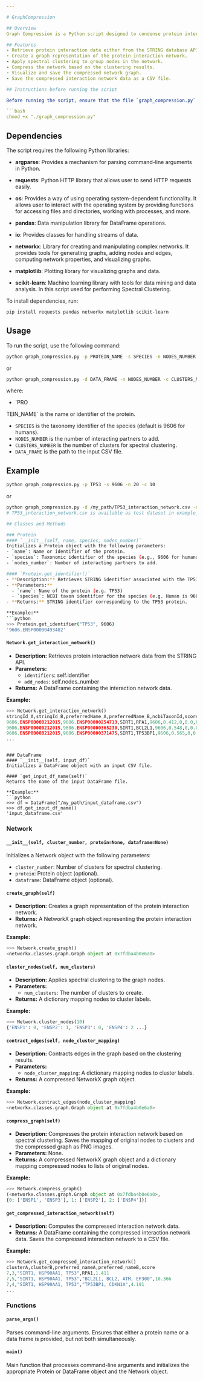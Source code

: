 ```yaml
---

# GraphCompression

## Overview
Graph Compression is a Python script designed to condense protein interaction networks using Spectral Clustering. This script allows users to provide protein information (name and species) and utilizes the STRING API to retrieve protein interaction data. Alternatively, users can directly input their existing interaction dataset.csv. The script then creates an interaction graph and applies spectral clustering to group nodes based on their connectivity patterns. The result is a new, condensed network, which is visualized and saved as both a graph image and a CSV file, facilitating the analysis of the simplified interaction network.

## Features
- Retrieve protein interaction data either from the STRING database API or from a user-provided dataset.
- Create a graph representation of the protein interaction network.
- Apply spectral clustering to group nodes in the network.
- Compress the network based on the clustering results.
- Visualize and save the compressed network graph.
- Save the compressed interaction network data as a CSV file.

## Instructions before running the script

Before running the script, ensure that the file `graph_compression.py` is executable. If not, you can make it executable using the following command in the terminal:

```bash
chmod +x "./graph_compression.py"
```

## Dependencies
The script requires the following Python libraries:

- **argparse**: Provides a mechanism for parsing command-line arguments in Python. 

- **requests**: Python HTTP library that allows user to send HTTP requests easily.

- **os**: Provides a way of using operating system-dependent functionality. It allows user to interact with the operating system by providing functions for accessing files and directories, working with processes, and more.

- **pandas**: Data manipulation library for DataFrame operations.

- **io**: Provides classes for handling streams of data.

- **networkx**: Library for creating and manipulating complex networks. It provides tools for generating graphs, adding nodes and edges, computing network properties, and visualizing graphs.

- **matplotlib**: Plotting library for visualizing graphs and data.

- **scikit-learn**: Machine learning library with tools for data mining and data analysis. In this script used for performing Spectral Clustering. 

To install dependencies, run:
```bash
pip install requests pandas networkx matplotlib scikit-learn
```
## Usage
To run the script, use the following command:
```bash
python graph_compression.py -p PROTEIN_NAME -s SPECIES -n NODES_NUMBER -c CLUSTERS_NUMBER
```
or
```bash
python graph_compression.py -d DATA_FRAME -n NODES_NUMBER -c CLUSTERS_NUMBER
```
where:
- `PRO

TEIN_NAME` is the name or identifier of the protein.
- `SPECIES` is the taxonomy identifier of the species (default is 9606 for humans).
- `NODES_NUMBER` is the number of interacting partners to add.
- `CLUSTERS_NUMBER` is the number of clusters for spectral clustering.
- `DATA_FRAME` is the path to the input CSV file.

## Example
```bash
python graph_compression.py -p TP53 -s 9606 -n 20 -c 10
```
or
```bash
python graph_compression.py -d /my_path/TP53_interaction_network.csv -n 20 -c 10
# TP53_interaction_network.csv is available as test dataset in example_output/output_files/interaction_network

## Classes and Methods

### Protein
#### `__init__(self, name, species, nodes_number)`
Initializes a Protein object with the following parameters:
- `name`: Name or identifier of the protein.
- `species`: Taxonomic identifier of the species (e.g., 9606 for humans).
- `nodes_number`: Number of interacting partners to add.

#### `Protein.get_identifier()`
- **Description:** Retrieves STRING identifier associated with the TP53 protein using the STRING API.
- **Parameters:**
  - `name`: Name of the protein (e.g. TP53)
  - `species`: NCBI taxon identifier for the species (e.g. Human is 9606)
- **Returns:** STRING identifier corresponding to the TP53 protein.

**Example:**
```python
>>> Protein.get_identifier("TP53", 9606)
'9606.ENSP00000493482'
```

#### `Network.get_interaction_network()`
- **Description:** Retrieves protein interaction network data from the STRING API.
- **Parameters:**
    - `identifiers`: self.identifier
    - `add_nodes`: self.nodes_number
- **Returns:** A DataFrame containing the interaction network data.

**Example:**
```python
>>> Network.get_interaction_network()
stringId_A,stringId_B,preferredName_A,preferredName_B,ncbiTaxonId,score,nscore,fscore,pscore,ascore,escore,dscore,tscore
9606.ENSP00000212015,9606.ENSP00000254719,SIRT1,RPA1,9606,0.412,0,0.0,0.0,0.089,0.317,0.0,0.13
9606.ENSP00000212015,9606.ENSP00000365230,SIRT1,BCL2L1,9606,0.548,0,0.0,0.0,0.051,0.0,0.0,0.544
9606.ENSP00000212015,9606.ENSP00000371475,SIRT1,TP53BP1,9606,0.565,0,0.0,0.0,0.0,0.291,0.0,0.412
...
```

```

### DataFrame
#### `__init__(self, input_df)`
Initializes a DataFrame object with an input CSV file.

#### `get_input_df_name(self)`
Returns the name of the input DataFrame file.

**Example:**
```python
>>> df = DataFrame("/my_path/input_dataframe.csv")
>>> df.get_input_df_name()
'input_dataframe.csv'
```

### Network
#### `__init__(self, cluster_number, protein=None, dataframe=None)`
Initializes a Network object with the following parameters:
- `cluster_number`: Number of clusters for spectral clustering.
- `protein`: Protein object (optional).
- `dataframe`: DataFrame object (optional).

#### `create_graph(self)`
- **Description:** Creates a graph representation of the protein interaction network.
- **Returns:** A NetworkX graph object representing the protein interaction network.

**Example:**
```python
>>> Network.create_graph()
<networkx.classes.graph.Graph object at 0x7fdba4b0e6a0>
```

#### `cluster_nodes(self, num_clusters)`
- **Description:** Applies spectral clustering to the graph nodes.
- **Parameters:**
  - `num_clusters`: The number of clusters to create.
- **Returns:** A dictionary mapping nodes to cluster labels.

**Example:**
```python
>>> Network.cluster_nodes(10)
{'ENSP1': 0, 'ENSP2': 1, 'ENSP3': 0, 'ENSP4': 2 ...}
```

#### `contract_edges(self, node_cluster_mapping)`
- **Description:** Contracts edges in the graph based on the clustering results.
- **Parameters:**
  - `node_cluster_mapping`: A dictionary mapping nodes to cluster labels.
- **Returns:** A compressed NetworkX graph object.

**Example:**
```python
>>> Network.contract_edges(node_cluster_mapping)
<networkx.classes.graph.Graph object at 0x7fdba4b0e6a0>
```

#### `compress_graph(self)`
- **Description:** Compresses the protein interaction network based on spectral clustering. Saves the mapping of original nodes to clusters and the compressed graph as PNG images.
- **Parameters:** None.
- **Returns:** A compressed NetworkX graph object and a dictionary mapping compressed nodes to lists of original nodes.

**Example:**
```python
>>> Network.compress_graph()
(<networkx.classes.graph.Graph object at 0x7fdba4b0e6a0>, 
{0: ['ENSP1', 'ENSP3'], 1: ['ENSP2'], 2: ['ENSP4']})
```

#### `get_compressed_interaction_network(self)`
- **Description:** Computes the compressed interaction network data.
- **Returns:** A DataFrame containing the compressed interaction network data. Saves the compressed interaction network to a CSV file.

**Example:**
```python
>>> Network.get_compressed_interaction_network()
clusterA,clusterB,preferred_nameA,preferred_nameB,score
7,3,"SIRT1, HSP90AA1, TP53",RPA1,1.411
7,5,"SIRT1, HSP90AA1, TP53","BCL2L1, BCL2, ATM, EP300",10.366
7,4,"SIRT1, HSP90AA1, TP53","TP53BP1, CDKN1A",4.191
...
```

### Functions
#### `parse_args()`
Parses command-line arguments. Ensures that either a protein name or a data frame is provided, but not both simultaneously.

#### `main()`
Main function that processes command-line arguments and initializes the appropriate Protein or DataFrame object and the Network object.
```

